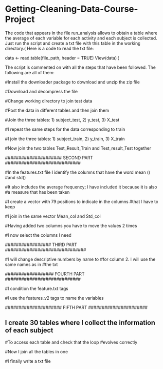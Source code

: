# Getting-Cleaning-Data-Course-Project

The code that appears in the file run_analysis allows to obtain a table where the average of each variable for each activity and each subject is collected. Just run the script and create a txt file with this table in the working directory.( Here is a code to read the txt file: 

data <- read.table(file_path, header = TRUE) 
    View(data)
)

The script is commented on with all the steps that have been followed. The following are all of them:

#Install the downloader package to download and unzip the zip file

#Download and decompress the file

#Change working directory to join test data

#Post the data in different tables and then join them

#Join the three tables: 1) subject_test, 2) y_test, 3) X_test

#I repeat the same steps for the data corresponding to train

#I join the three tables: 1) subject_train, 2) y_train, 3) X_train

#Now join the two tables Test_Result_Train and Test_result_Test together

##################### SECOND PART ############################

#In the features.txt file I identify the columns that have the word mean ()
#and std()

#It also includes the average frequency; I have included it because it is also
#a measure that has been taken

#I create a vector with 79 positions to indicate in the columns
#that I have to keep

#I join in the same vector Mean_col and Std_col

#Having added two columns you have to move the values 2 times

#I now select the columns I need

################# THIRD PART ##############################

#I will change descriptive numbers by name to
#for column 2. I will use the same names as in 
#the txt

################## FOURTH PART ############################


#I condition the feature.txt tags

#I use the features_v2 tags to name the variables

##################### FIFTH PART ######################
## I create 30 tables where I collect the information of each subject ##

#To access each table and check that the loop
#evolves correctly

#Now I join all the tables in one

#I finally write a txt file
